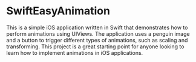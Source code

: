 # SwiftEasyAnimation
This is a simple iOS application written in Swift that demonstrates how to perform animations using UIViews. The application uses a penguin image and a button to trigger different types of animations, such as scaling and transforming. This project is a great starting point for anyone looking to learn how to implement animations in iOS applications.
